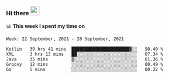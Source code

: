 ### Hi there <a href="https://www.gautamkrishnar.com/"><img src="https://media.giphy.com/media/hvRJCLFzcasrR4ia7z/giphy.gif" width="25px"></a>

📊 **This week I spent my time on**

<!--START_SECTION:waka-->
```text
Week: 22 September, 2021 - 28 September, 2021

Kotlin   39 hrs 41 mins  ██████████████████████▓░░   90.40 % 
XML      3 hrs 13 mins   ██░░░░░░░░░░░░░░░░░░░░░░░   07.34 % 
Java     35 mins         ▒░░░░░░░░░░░░░░░░░░░░░░░░   01.36 % 
Groovy   12 mins         ░░░░░░░░░░░░░░░░░░░░░░░░░   00.49 % 
Go       5 mins          ░░░░░░░░░░░░░░░░░░░░░░░░░   00.22 % 
```
<!--END_SECTION:waka-->
